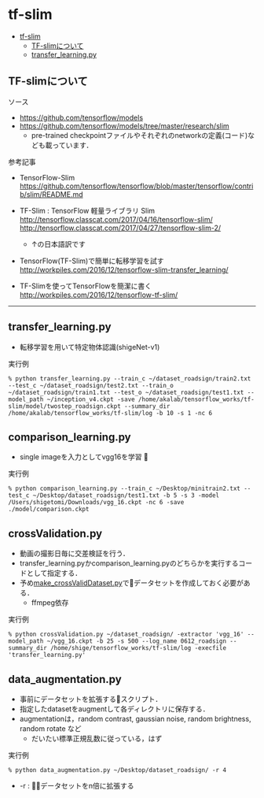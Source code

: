 # tf-slim

<!-- TOC depthFrom:1 depthTo:6 withLinks:1 updateOnSave:1 orderedList:0 -->

- [tf-slim](#tf-slim)
	- [TF-slimについて](#tf-slim)
	- [transfer_learning.py](#transferlearningpy)

<!-- /TOC -->

## TF-slimについて
ソース
* https://github.com/tensorflow/models
* https://github.com/tensorflow/models/tree/master/research/slim
	- pre-trained checkpointファイルやそれぞれのnetworkの定義(コード)なども載っています．

参考記事

* TensorFlow-Slim
https://github.com/tensorflow/tensorflow/blob/master/tensorflow/contrib/slim/README.md

* TF-Slim : TensorFlow 軽量ライブラリ Slim
http://tensorflow.classcat.com/2017/04/16/tensorflow-slim/
http://tensorflow.classcat.com/2017/04/27/tensorflow-slim-2/
	- ↑の日本語訳です

* TensorFlow(TF-Slim)で簡単に転移学習を試す
http://workpiles.com/2016/12/tensorflow-slim-transfer_learning/

* TF-Slimを使ってTensorFlowを簡潔に書く
http://workpiles.com/2016/12/tensorflow-tf-slim/

---
## transfer_learning.py
* 転移学習を用いて特定物体認識(shigeNet-v1)

実行例
~~~
% python transfer_learning.py --train_c ~/dataset_roadsign/train2.txt --test_c ~/dataset_roadsign/test2.txt --train_o ~/dataset_roadsign/train1.txt --test_o ~/dataset_roadsign/test1.txt --model_path ~/inception_v4.ckpt -save /home/akalab/tensorflow_works/tf-slim/model/twostep_roadsign.ckpt --summary_dir /home/akalab/tensorflow_works/tf-slim/log -b 10 -s 1 -nc 6
~~~

## comparison_learning.py
* single imageを入力としてvgg16を学習


実行例
~~~
% python comparison_learning.py --train_c ~/Desktop/minitrain2.txt --test_c ~/Desktop/dataset_roadsign/test1.txt -b 5 -s 3 -model /Users/shigetomi/Downloads/vgg_16.ckpt -nc 6 -save ./model/comparison.ckpt
~~~

## crossValidation.py
* 動画の撮影日毎に交差検証を行う．
* transfer_learning.pyかcomparison_learning.pyのどちらかを実行するコードとして指定する．
* 予め[make_crossValidDataset.py](https://github.com/shigenius/tensorflow_works#makecrossvaliddatasetpy)でデータセットを作成しておく必要がある．
	- ffmpeg依存

実行例
~~~
% python crossValidation.py ~/dataset_roadsign/ -extractor 'vgg_16' --model_path ~/vgg_16.ckpt -b 25 -s 500 --log_name 0612_roadsign --summary_dir /home/shige/tensorflow_works/tf-slim/log -execfile 'transfer_learning.py'
~~~

## data_augmentation.py
* 事前にデータセットを拡張するスクリプト．
* 指定したdatasetをaugmentして各ディレクトリに保存する．
* augmentationは，random contrast, gaussian noise, random brightness, random rotate など
	- だいたい標準正規乱数に従っている，はず


実行例
~~~
% python data_augmentation.py ~/Desktop/dataset_roadsign/ -r 4
~~~
* -r : データセットをn倍に拡張する
